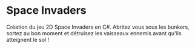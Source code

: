 # Space Invaders 

Création du jeu 2D Space Invaders en C#. Abritez vous sous les bunkers, sortez au bon moment et détruisez les vaisseaux ennemis avant qu'ils atteignent le sol !

